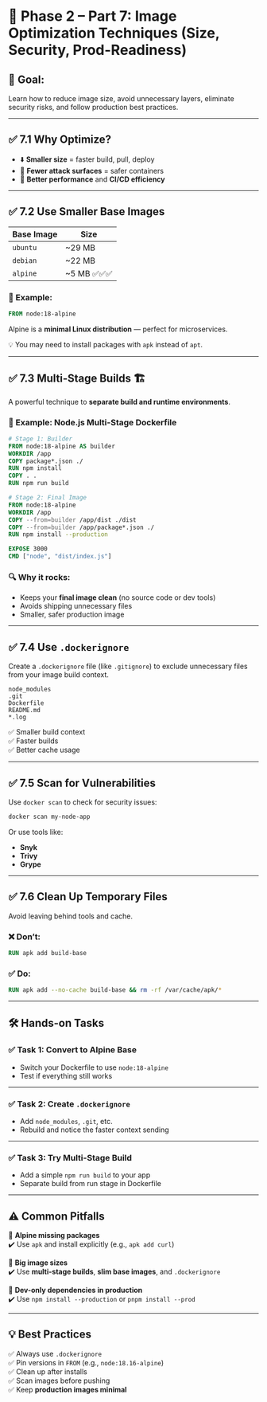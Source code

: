 # 📌 Phase 2 – Part 7: Image Optimization Techniques (Size, Security, Prod-Readiness)

## 🎯 Goal:
Learn how to reduce image size, avoid unnecessary layers, eliminate security risks, and follow production best practices.

---

## ✅ 7.1 Why Optimize?

- ⬇️ **Smaller size** = faster build, pull, deploy  
- 🔐 **Fewer attack surfaces** = safer containers  
- 🚀 **Better performance** and **CI/CD efficiency**

---

## ✅ 7.2 Use Smaller Base Images

| Base Image | Size    |
|------------|---------|
| `ubuntu`   | ~29 MB  |
| `debian`   | ~22 MB  |
| `alpine`   | ~5 MB ✅✅✅ |

### 🔸 Example:

```dockerfile
FROM node:18-alpine
```

Alpine is a **minimal Linux distribution** — perfect for microservices.

💡 You may need to install packages with `apk` instead of `apt`.

---

## ✅ 7.3 Multi-Stage Builds 🏗️

A powerful technique to **separate build and runtime environments**.

### 🧱 Example: Node.js Multi-Stage Dockerfile

```dockerfile
# Stage 1: Builder
FROM node:18-alpine AS builder
WORKDIR /app
COPY package*.json ./
RUN npm install
COPY . .
RUN npm run build

# Stage 2: Final Image
FROM node:18-alpine
WORKDIR /app
COPY --from=builder /app/dist ./dist
COPY --from=builder /app/package*.json ./
RUN npm install --production

EXPOSE 3000
CMD ["node", "dist/index.js"]
```

### 🔍 Why it rocks:

- Keeps your **final image clean** (no source code or dev tools)  
- Avoids shipping unnecessary files  
- Smaller, safer production image

---

## ✅ 7.4 Use `.dockerignore`

Create a `.dockerignore` file (like `.gitignore`) to exclude unnecessary files from your image build context.

```text
node_modules
.git
Dockerfile
README.md
*.log
```

✅ Smaller build context  
✅ Faster builds  
✅ Better cache usage

---

## ✅ 7.5 Scan for Vulnerabilities

Use `docker scan` to check for security issues:

```bash
docker scan my-node-app
```

Or use tools like:

- **Snyk**  
- **Trivy**  
- **Grype**

---

## ✅ 7.6 Clean Up Temporary Files

Avoid leaving behind tools and cache.

### ❌ Don’t:

```dockerfile
RUN apk add build-base
```

### ✅ Do:

```dockerfile
RUN apk add --no-cache build-base && rm -rf /var/cache/apk/*
```

---

## 🛠 Hands-on Tasks

### ✅ Task 1: Convert to Alpine Base

- Switch your Dockerfile to use `node:18-alpine`  
- Test if everything still works

---

### ✅ Task 2: Create `.dockerignore`

- Add `node_modules`, `.git`, etc.  
- Rebuild and notice the faster context sending

---

### ✅ Task 3: Try Multi-Stage Build

- Add a simple `npm run build` to your app  
- Separate build from run stage in Dockerfile

---

## ⚠ Common Pitfalls

🔴 **Alpine missing packages**  
✔️ Use `apk` and install explicitly (e.g., `apk add curl`)

🔴 **Big image sizes**  
✔️ Use **multi-stage builds**, **slim base images**, and `.dockerignore`

🔴 **Dev-only dependencies in production**  
✔️ Use `npm install --production` or `pnpm install --prod`

---

## 💡 Best Practices

✅ Always use `.dockerignore`  
✅ Pin versions in `FROM` (e.g., `node:18.16-alpine`)  
✅ Clean up after installs  
✅ Scan images before pushing  
✅ Keep **production images minimal**
